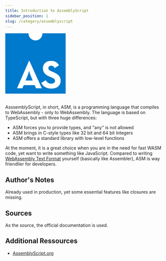 ```yaml
---
title: Introduction to AssemblyScript
sidebar_position: 1
slug: /category/assemblyscript
---
```


<img src="https://raw.githubusercontent.com/AssemblyScript/assemblyscript/78b2d1afef01995c476b6fcb1647258053a0b193/media/icon.svg" alt="PureScript" width="192"/>


<br/>
<br/>


AsssemblyScript, in short, ASM, is a programming language that compiles to WebAssembly - only to WebAssembly.
The language is based on TypeScript, but with three huge differences:

-  ASM forces you to provide types, and "any" is not allowed
-  ASM brings in C-style types like 32 bit and 64 bit Integers
-  ASM offers a standard library with low-level functions

At the moment, it is a great choice when you are in the need for fast WASM code, yet want to write something like JavaScript. Compared to writing <a href="/webassembly/wat">WebAssembly Text Format</a> yourself (basically like Assembler), ASM is way friendlier for developers. 

## Author's Notes

Already used in production, yet some essential features like closures are missing.

## Sources

As the source, the official documentation is used.

## Additional Ressources

-  [AssemblyScript.org](https://www.assemblyscript.org/introduction.html)
